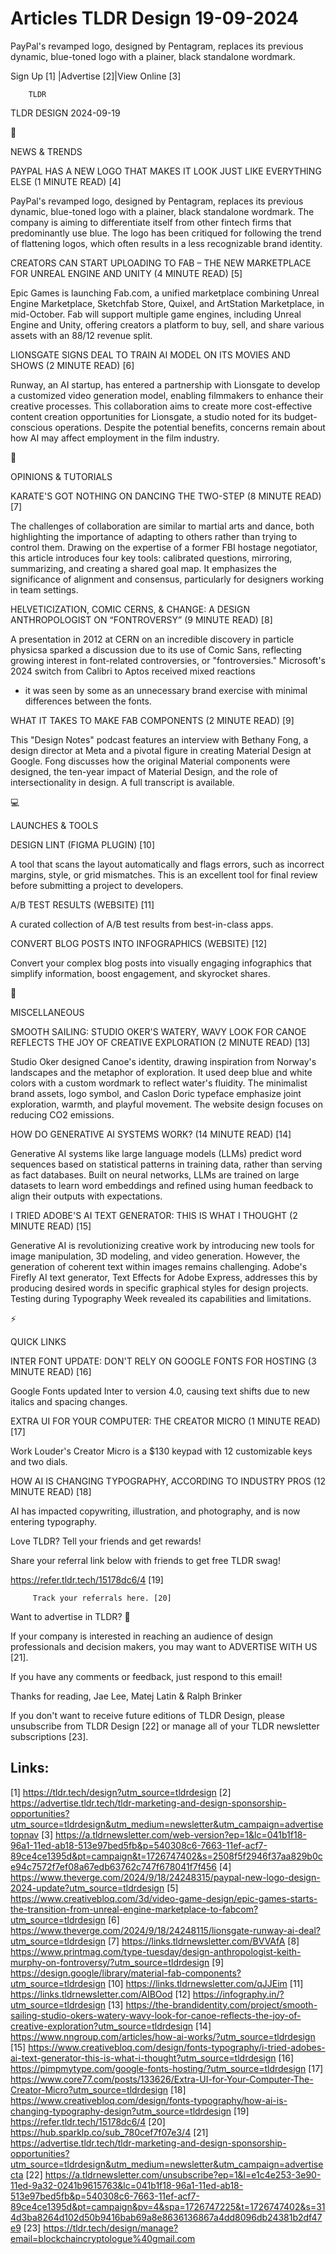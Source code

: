 # Articles TLDR Design 19-09-2024

PayPal's revamped logo, designed by Pentagram, replaces its previous
dynamic, blue-toned logo with a plainer, black standalone wordmark.  

 Sign Up [1] |Advertise [2]|View Online [3] 

		TLDR 

TLDR DESIGN 2024-09-19

📱 

NEWS & TRENDS

 PAYPAL HAS A NEW LOGO THAT MAKES IT LOOK JUST LIKE EVERYTHING ELSE (1
MINUTE READ) [4] 

 PayPal's revamped logo, designed by Pentagram, replaces its previous
dynamic, blue-toned logo with a plainer, black standalone wordmark.
The company is aiming to differentiate itself from other fintech firms
that predominantly use blue. The logo has been critiqued for following
the trend of flattening logos, which often results in a less
recognizable brand identity. 

 CREATORS CAN START UPLOADING TO FAB – THE NEW MARKETPLACE FOR
UNREAL ENGINE AND UNITY (4 MINUTE READ) [5] 

 Epic Games is launching Fab.com, a unified marketplace combining
Unreal Engine Marketplace, Sketchfab Store, Quixel, and ArtStation
Marketplace, in mid-October. Fab will support multiple game engines,
including Unreal Engine and Unity, offering creators a platform to
buy, sell, and share various assets with an 88/12 revenue split. 

 LIONSGATE SIGNS DEAL TO TRAIN AI MODEL ON ITS MOVIES AND SHOWS (2
MINUTE READ) [6] 

 Runway, an AI startup, has entered a partnership with Lionsgate to
develop a customized video generation model, enabling filmmakers to
enhance their creative processes. This collaboration aims to create
more cost-effective content creation opportunities for Lionsgate, a
studio noted for its budget-conscious operations. Despite the
potential benefits, concerns remain about how AI may affect employment
in the film industry. 

🚀 

OPINIONS & TUTORIALS

 KARATE'S GOT NOTHING ON DANCING THE TWO-STEP (8 MINUTE READ) [7] 

 The challenges of collaboration are similar to martial arts and
dance, both highlighting the importance of adapting to others rather
than trying to control them. Drawing on the expertise of a former FBI
hostage negotiator, this article introduces four key tools: calibrated
questions, mirroring, summarizing, and creating a shared goal map. It
emphasizes the significance of alignment and consensus, particularly
for designers working in team settings. 

 HELVETICIZATION, COMIC CERNS, & CHANGE: A DESIGN ANTHROPOLOGIST ON
“FONTROVERSY” (9 MINUTE READ) [8] 

 A presentation in 2012 at CERN on an incredible discovery in particle
physicsa sparked a discussion due to its use of Comic Sans, reflecting
growing interest in font-related controversies, or "fontroversies."
Microsoft's 2024 switch from Calibri to Aptos received mixed reactions
- it was seen by some as an unnecessary brand exercise with minimal
differences between the fonts. 

 WHAT IT TAKES TO MAKE FAB COMPONENTS (2 MINUTE READ) [9] 

 This "Design Notes" podcast features an interview with Bethany Fong,
a design director at Meta and a pivotal figure in creating Material
Design at Google. Fong discusses how the original Material components
were designed, the ten-year impact of Material Design, and the role of
intersectionality in design. A full transcript is available. 

💻 

LAUNCHES & TOOLS

 DESIGN LINT (FIGMA PLUGIN) [10] 

 A tool that scans the layout automatically and flags errors, such as
incorrect margins, style, or grid mismatches. This is an excellent
tool for final review before submitting a project to developers. 

 A/B TEST RESULTS (WEBSITE) [11] 

 A curated collection of A/B test results from best-in-class apps. 

 CONVERT BLOG POSTS INTO INFOGRAPHICS (WEBSITE) [12] 

 Convert your complex blog posts into visually engaging infographics
that simplify information, boost engagement, and skyrocket shares. 

🎁 

MISCELLANEOUS

 SMOOTH SAILING: STUDIO OKER'S WATERY, WAVY LOOK FOR CANOE REFLECTS
THE JOY OF CREATIVE EXPLORATION (2 MINUTE READ) [13] 

 Studio Oker designed Canoe's identity, drawing inspiration from
Norway's landscapes and the metaphor of exploration. It used deep blue
and white colors with a custom wordmark to reflect water's fluidity.
The minimalist brand assets, logo symbol, and Caslon Doric typeface
emphasize joint exploration, warmth, and playful movement. The website
design focuses on reducing CO2 emissions. 

 HOW DO GENERATIVE AI SYSTEMS WORK? (14 MINUTE READ) [14] 

 Generative AI systems like large language models (LLMs) predict word
sequences based on statistical patterns in training data, rather than
serving as fact databases. Built on neural networks, LLMs are trained
on large datasets to learn word embeddings and refined using human
feedback to align their outputs with expectations. 

 I TRIED ADOBE'S AI TEXT GENERATOR: THIS IS WHAT I THOUGHT (2 MINUTE
READ) [15] 

 Generative AI is revolutionizing creative work by introducing new
tools for image manipulation, 3D modeling, and video generation.
However, the generation of coherent text within images remains
challenging. Adobe's Firefly AI text generator, Text Effects for Adobe
Express, addresses this by producing desired words in specific
graphical styles for design projects. Testing during Typography Week
revealed its capabilities and limitations. 

⚡ 

QUICK LINKS

 INTER FONT UPDATE: DON'T RELY ON GOOGLE FONTS FOR HOSTING (3 MINUTE
READ) [16] 

 Google Fonts updated Inter to version 4.0, causing text shifts due to
new italics and spacing changes. 

 EXTRA UI FOR YOUR COMPUTER: THE CREATOR MICRO (1 MINUTE READ) [17] 

 Work Louder's Creator Micro is a $130 keypad with 12 customizable
keys and two dials. 

 HOW AI IS CHANGING TYPOGRAPHY, ACCORDING TO INDUSTRY PROS (12 MINUTE
READ) [18] 

 AI has impacted copywriting, illustration, and photography, and is
now entering typography. 

Love TLDR? Tell your friends and get rewards!

 Share your referral link below with friends to get free TLDR swag! 

 https://refer.tldr.tech/15178dc6/4 [19] 

		 Track your referrals here. [20] 

Want to advertise in TLDR? 📰

 If your company is interested in reaching an audience of design
professionals and decision makers, you may want to ADVERTISE WITH US
[21]. 

 If you have any comments or feedback, just respond to this email! 

Thanks for reading, 
Jae Lee, Matej Latin & Ralph Brinker 

If you don't want to receive future editions of TLDR Design, please
unsubscribe from TLDR Design [22] or manage all of your TLDR
newsletter subscriptions [23]. 

 

Links:
------
[1] https://tldr.tech/design?utm_source=tldrdesign
[2] https://advertise.tldr.tech/tldr-marketing-and-design-sponsorship-opportunities?utm_source=tldrdesign&utm_medium=newsletter&utm_campaign=advertisetopnav
[3] https://a.tldrnewsletter.com/web-version?ep=1&lc=041b1f18-96a1-11ed-ab18-513e97bed5fb&p=540308c6-7663-11ef-acf7-89ce4ce1395d&pt=campaign&t=1726747402&s=2508f5f2946f37aa829b0ce94c7572f7ef08a67edb63762c747f678041f7f456
[4] https://www.theverge.com/2024/9/18/24248315/paypal-new-logo-design-2024-update?utm_source=tldrdesign
[5] https://www.creativebloq.com/3d/video-game-design/epic-games-starts-the-transition-from-unreal-engine-marketplace-to-fabcom?utm_source=tldrdesign
[6] https://www.theverge.com/2024/9/18/24248115/lionsgate-runway-ai-deal?utm_source=tldrdesign
[7] https://links.tldrnewsletter.com/BVVAfA
[8] https://www.printmag.com/type-tuesday/design-anthropologist-keith-murphy-on-fontroversy/?utm_source=tldrdesign
[9] https://design.google/library/material-fab-components?utm_source=tldrdesign
[10] https://links.tldrnewsletter.com/qJJEim
[11] https://links.tldrnewsletter.com/AIBOod
[12] https://infography.in/?utm_source=tldrdesign
[13] https://the-brandidentity.com/project/smooth-sailing-studio-okers-watery-wavy-look-for-canoe-reflects-the-joy-of-creative-exploration?utm_source=tldrdesign
[14] https://www.nngroup.com/articles/how-ai-works/?utm_source=tldrdesign
[15] https://www.creativebloq.com/design/fonts-typography/i-tried-adobes-ai-text-generator-this-is-what-i-thought?utm_source=tldrdesign
[16] https://pimpmytype.com/google-fonts-hosting/?utm_source=tldrdesign
[17] https://www.core77.com/posts/133626/Extra-UI-for-Your-Computer-The-Creator-Micro?utm_source=tldrdesign
[18] https://www.creativebloq.com/design/fonts-typography/how-ai-is-changing-typography-design?utm_source=tldrdesign
[19] https://refer.tldr.tech/15178dc6/4
[20] https://hub.sparklp.co/sub_780cef7f07e3/4
[21] https://advertise.tldr.tech/tldr-marketing-and-design-sponsorship-opportunities?utm_source=tldrdesign&utm_medium=newsletter&utm_campaign=advertisecta
[22] https://a.tldrnewsletter.com/unsubscribe?ep=1&l=e1c4e253-3e90-11ed-9a32-0241b9615763&lc=041b1f18-96a1-11ed-ab18-513e97bed5fb&p=540308c6-7663-11ef-acf7-89ce4ce1395d&pt=campaign&pv=4&spa=1726747225&t=1726747402&s=314d3ba8264d102d50b9416bab69a8e8636136867a4dd8096db24381b2df47e9
[23] https://tldr.tech/design/manage?email=blockchaincryptologue%40gmail.com